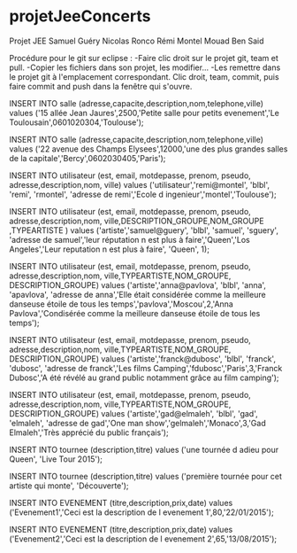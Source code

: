 projetJeeConcerts
=================

Projet JEE Samuel Guéry Nicolas Ronco Rémi Montel Mouad Ben Said

Procédure pour le git sur eclipse : 
-Faire clic droit sur le projet git, team et pull.
-Copier les fichiers dans son projet, les modifier...
-Les remettre dans le projet git à l'emplacement correspondant. Clic droit, team, commit, puis faire commit and push dans la fenêtre qui s'ouvre.






INSERT INTO salle (adresse,capacite,description,nom,telephone,ville)
values ('15 allée Jean Jaures',2500,'Petite salle pour petits evenement','Le Toulousain',0601020304,'Toulouse');

INSERT INTO salle (adresse,capacite,description,nom,telephone,ville)
values ('22 avenue des Champs Elysees',12000,'une des plus grandes salles de la capitale','Bercy',0602030405,'Paris');

INSERT INTO utilisateur (est, email, motdepasse, prenom, pseudo, adresse,description,nom, ville)
values ('utilisateur','remi@montel', 'blbl', 'remi', 'rmontel',  'adresse de remi','Ecole d ingenieur','montel','Toulouse');

INSERT INTO utilisateur (est, email, motdepasse, prenom, pseudo, adresse,description,nom, ville,DESCRIPTION_GROUPE,NOM_GROUPE ,TYPEARTISTE  )
values ('artiste','samuel@guery', 'blbl', 'samuel', 'sguery',  'adresse de samuel','leur réputation n est plus à faire','Queen','Los Angeles','Leur reputation n est plus à faire', 'Queen', 1);

INSERT INTO utilisateur (est, email, motdepasse, prenom, pseudo, adresse,description,nom, ville,TYPEARTISTE,NOM_GROUPE, DESCRIPTION_GROUPE) values ('artiste','anna@pavlova', 'blbl', 'anna', 'apavlova', 'adresse de anna','Elle était considérée comme la meilleure danseuse étoile de tous les temps','pavlova','Moscou',2,'Anna Pavlova','Condisérée comme la meilleure danseuse étoile de tous les temps');

INSERT INTO utilisateur (est, email, motdepasse, prenom, pseudo, adresse,description,nom, ville,TYPEARTISTE,NOM_GROUPE, DESCRIPTION_GROUPE) values ('artiste','franck@dubosc', 'blbl', 'franck', 'dubosc', 'adresse de franck','Les films Camping','fdubosc','Paris',3,'Franck Dubosc','A été révélé au grand public notamment grâce au film camping');

INSERT INTO utilisateur (est, email, motdepasse, prenom, pseudo, adresse,description,nom, ville,TYPEARTISTE,NOM_GROUPE, DESCRIPTION_GROUPE) values ('artiste','gad@elmaleh', 'blbl', 'gad', 'elmaleh', 'adresse de gad','One man show','gelmaleh','Monaco',3,'Gad Elmaleh','Très apprécié du public français');

INSERT INTO tournee (description,titre)
values ('une tournée d adieu pour Queen', 'Live Tour 2015');

INSERT INTO tournee (description,titre)
values ('première tournée pour cet artiste qui monte', 'Découverte');

INSERT INTO EVENEMENT  (titre,description,prix,date) values ('Evenement1','Ceci est la description de l evenement 1',80,'22/01/2015');

INSERT INTO EVENEMENT  (titre,description,prix,date) values ('Evenement2','Ceci est la description de l evenement 2',65,'13/08/2015');




